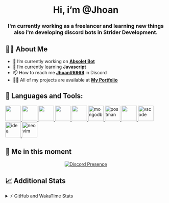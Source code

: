 <h1 align="center">Hi, i’m @Jhoan</h1>
<h3 align="center">I'm currently working as a freelancer and learning new things also i'm developing discord bots in Strider Development.</h3>

## 🙋‍♂️ About Me

- 🔭 I’m currently working on **[Absolet Bot](https://strider.cloud)**
- 🌱 I’m currently learning **Javascript**
- 📫 How to reach me **[Jhoan#6969](https://jhoan.monster/)** in Discord
- 👨‍💻 All of my projects are available at **[My Portfolio](https://jhoan.monster)**

## 🚀 Languages and Tools:
<p align="left"> 
    <a href="https://developer.mozilla.org/en-US/docs/Web/JavaScript" target="_blank"> <img src="https://img.icons8.com/color/48/000000/javascript.png" width="48" height="48"/> </a> 
    <a href="https://www.w3.org/html/" target="_blank"> <img src="https://img.icons8.com/color/48/000000/html-5.png" width="48" height="48"/> </a> 
    <a href="https://www.w3schools.com/css/" target="_blank"> <img src="https://img.icons8.com/color/48/000000/css3.png" width="48" height="48"/> </a> 
    <a href="https://getbootstrap.com" target="_blank"> <img src="https://img.icons8.com/color/48/000000/bootstrap.png" width="48" height="48"/> </a> 
    <a href="https://nodejs.org" target="_blank"> <img src="https://i.imgur.com/XX8lvL7.png" width="48" height="48"/> </a> 
    <a href="https://www.mongodb.com/" target="_blank"> <img src="https://i.imgur.com/nRtS3AN.png" alt="mongodb" width="48" height="48"/> </a> 
    <a href="https://postman.com" target="_blank"> <img src="https://www.vectorlogo.zone/logos/getpostman/getpostman-icon.svg" alt="postman" width="48" height="48"/> </a>   
    <a href="https://git-scm.com/" target="_blank"> <img src="https://img.icons8.com/color/48/000000/git.png" width="48" height="48"/> </a> 
    <a href="https://code.visualstudio.com" target="_blank" > <img src="https://upload.wikimedia.org/wikipedia/commons/thumb/9/9a/Visual_Studio_Code_1.35_icon.svg/2048px-Visual_Studio_Code_1.35_icon.svg.png" alt="vscode" width="48" height="48"> </a>
    <a href="https://www.jetbrains.com/es-es/idea/" target="_blank" > <img src="https://resources.jetbrains.com/storage/products/intellij-idea/img/meta/intellij-idea_logo_300x300.png" alt="idea" width="48" height="48"> </a>
    <a href="https://neovim.io" target="_blank"> <img src="https://icons.iconarchive.com/icons/papirus-team/papirus-apps/512/nvim-icon.png" alt="neovim" width="48" height="48"/> </a>
</p>
  
## 👤 Me in this moment
<p align="center">
    <a href="https://discord.com/users/852617426591154177" target="_blank" rel="nofollow">
        <img src="https://lanyard-profile-readme.vercel.app/api/852617426591154177?idleMessage=Probably%20coding%20Absolet..." alt="Discord Presence" align="center">
    </a>
</p>

## 📈 Additional Stats
<details>
    <summary>⚡ GitHub and WakaTime Stats</summary>
    <br/>

<!--START_SECTION:waka-->
![Code Time](http://img.shields.io/badge/Code%20Time-263%20hrs%205%20mins-blue)

**🐱 My GitHub Data** 

> 🏆 645 Contributions in the Year 2022
 > 
> 📦 49.4 kB Used in GitHub's Storage 
 > 
> 💼 Opted to Hire
 > 
> 📜 4 Public Repositories 
 > 
> 🔑 23 Private Repositories  
 > 
**I'm an Early 🐤** 

```text
🌞 Morning    54 commits     ██░░░░░░░░░░░░░░░░░░░░░░░   8.78% 
🌆 Daytime    258 commits    ██████████░░░░░░░░░░░░░░░   41.95% 
🌃 Evening    265 commits    ██████████░░░░░░░░░░░░░░░   43.09% 
🌙 Night      38 commits     █░░░░░░░░░░░░░░░░░░░░░░░░   6.18%

```
📅 **I'm Most Productive on Saturday** 

```text
Monday       77 commits     ███░░░░░░░░░░░░░░░░░░░░░░   12.52% 
Tuesday      90 commits     ███░░░░░░░░░░░░░░░░░░░░░░   14.63% 
Wednesday    103 commits    ████░░░░░░░░░░░░░░░░░░░░░   16.75% 
Thursday     65 commits     ██░░░░░░░░░░░░░░░░░░░░░░░   10.57% 
Friday       75 commits     ███░░░░░░░░░░░░░░░░░░░░░░   12.2% 
Saturday     123 commits    █████░░░░░░░░░░░░░░░░░░░░   20.0% 
Sunday       82 commits     ███░░░░░░░░░░░░░░░░░░░░░░   13.33%

```


📊 **This Week I Spent My Time On** 

```text
⌚︎ Time Zone: America/Bogota

💬 Programming Languages: 
JavaScript               6 hrs 45 mins       ███████████████░░░░░░░░░░   60.64% 
TypeScript               2 hrs 46 mins       ██████░░░░░░░░░░░░░░░░░░░   24.87% 
Markdown                 1 hr 2 mins         ██░░░░░░░░░░░░░░░░░░░░░░░   9.28% 
JSON                     20 mins             ░░░░░░░░░░░░░░░░░░░░░░░░░   3.1% 
EJS                      5 mins              ░░░░░░░░░░░░░░░░░░░░░░░░░   0.82%

🔥 Editors: 
VS Code                  11 hrs 8 mins       █████████████████████████   100.0%

🐱‍💻 Projects: 
Absolet-Bot              4 hrs 14 mins       █████████░░░░░░░░░░░░░░░░   38.15% 
ezcaptcha                2 hrs 55 mins       ██████░░░░░░░░░░░░░░░░░░░   26.3% 
friend-spammer           1 hr 31 mins        ███░░░░░░░░░░░░░░░░░░░░░░   13.74% 
Strider-System           1 hr 15 mins        ██░░░░░░░░░░░░░░░░░░░░░░░   11.23% 
absolet-guide            1 hr 3 mins         ██░░░░░░░░░░░░░░░░░░░░░░░   9.45%

💻 Operating System: 
Linux                    11 hrs 8 mins       █████████████████████████   100.0%

```

**I Mostly Code in JavaScript** 

```text
JavaScript               14 repos            █████████████████░░░░░░░░   70.0% 
Java                     2 repos             ██░░░░░░░░░░░░░░░░░░░░░░░   10.0% 
SCSS                     1 repo              █░░░░░░░░░░░░░░░░░░░░░░░░   5.0% 
TypeScript               1 repo              █░░░░░░░░░░░░░░░░░░░░░░░░   5.0% 
Shell                    1 repo              █░░░░░░░░░░░░░░░░░░░░░░░░   5.0%

```



 Last Updated on 03/07/2022 06:16:07 UTC
<!--END_SECTION:waka-->
</details>
